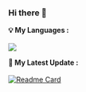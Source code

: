 ### Hi there 👋
<strong>💡 My Languages :</strong><br><br>
<img src="https://github-readme-stats.vercel.app/api/top-langs/?username=GerlyUwU"/>



<strong>🚀 My Latest Update :</strong><br><br>
[![Readme Card](https://github-readme-stats.vercel.app/api/pin/?username=GerlyUwU-Jie&repo=Kathryn-Jie&theme=radical)](https://github.com/Kathryn-Jie/Kathryn-Jie)
</div>

































<!--
**GerlyUwU/GerlyUwU** is a ✨ _special_ ✨ repository because its `README.md` (this file) appears on your GitHub profile.

Here are some ideas to get you started:

- 🔭 I’m currently working on ...
- 🌱 I’m currently learning ...
- 👯 I’m looking to collaborate on ...
- 🤔 I’m looking for help with ...
- 💬 Ask me about ...
- 📫 How to reach me: ...
- 😄 Pronouns: ...
- ⚡ Fun fact: ...
-->

